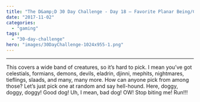 ```yaml
---
title: "The D&amp;D 30 Day Challenge - Day 18 – Favorite Planar Being/Creature"
date: "2017-11-02"
categories: 
  - "gaming"
tags: 
  - "30-day-challenge"
hero: "images/30DayChallenge-1024x955-1.png"
---
```


* * *

This covers a wide band of creatures, so it’s hard to pick. I mean you’ve got celestials, formians, demons, devils, eladrin, djinni, mephits, nightmares, tieflings, slaads, and many, many more. How can anyone pick from among those? Let’s just pick one at random and say hell-hound. Here, doggy, doggy, doggy! Good dog! Uh, I mean, bad dog! OW! Stop biting me! Run!!!
